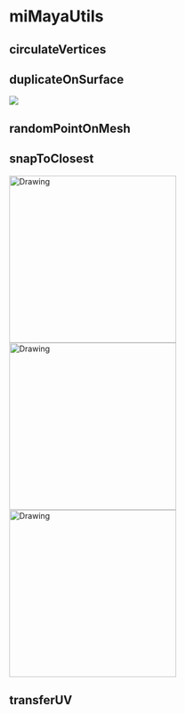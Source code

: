 # miMayaUtils

## circulateVertices

## duplicateOnSurface

![](https://github.com/minoue/miMayaUtils/blob/media/duplicateOverSurface/dos_demo.gif)

## randomPointOnMesh

## snapToClosest
<img src="https://github.com/minoue/miMayaUtils/blob/media/snapToClosest/normal.gif" alt="Drawing" style="width: 300;"/>
<img src="https://github.com/minoue/miMayaUtils/blob/media/snapToClosest/surface.gif" alt="Drawing" style="width: 300;"/>
<img src="https://github.com/minoue/miMayaUtils/blob/media/snapToClosest/vertex.gif" alt="Drawing" style="width: 300;"/>

## transferUV

